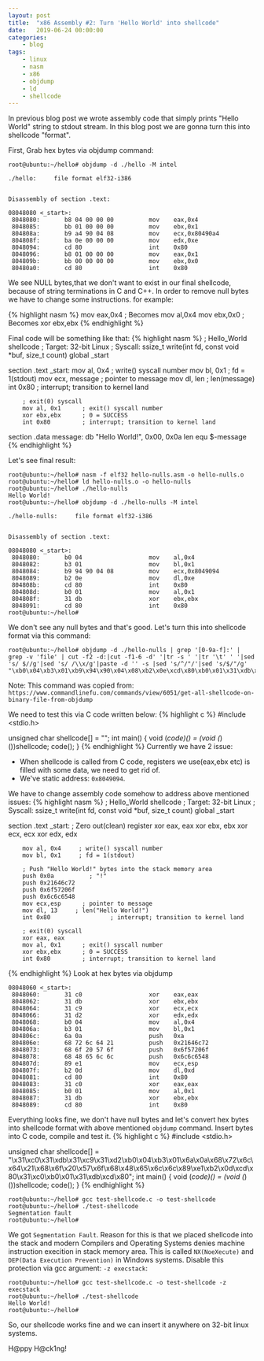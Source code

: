 ```yaml
---
layout: post
title:	"x86 Assembly #2: Turn 'Hello World' into shellcode"
date:	2019-06-24 00:00:00
categories:
    - blog
tags:
    - linux
    - nasm
    - x86
    - objdump
    - ld
    - shellcode
---
```

In previous blog post we wrote assembly code that simply prints "Hello World" string to stdout stream. In this blog post we are gonna turn this into shellcode "format".

First, Grab hex bytes via objdump command:
~~~
root@ubuntu:~/hello# objdump -d ./hello -M intel

./hello:     file format elf32-i386


Disassembly of section .text:

08048080 <_start>:
 8048080:       b8 04 00 00 00          mov    eax,0x4
 8048085:       bb 01 00 00 00          mov    ebx,0x1
 804808a:       b9 a4 90 04 08          mov    ecx,0x80490a4
 804808f:       ba 0e 00 00 00          mov    edx,0xe
 8048094:       cd 80                   int    0x80
 8048096:       b8 01 00 00 00          mov    eax,0x1
 804809b:       bb 00 00 00 00          mov    ebx,0x0
 80480a0:       cd 80                   int    0x80
~~~

We see NULL bytes,that we don't want to exist in our final shellcode, because of string terminations in C and C++. In order to remove null bytes we have to change some instructions. for example:

{% highlight nasm %}
mov eax,0x4  ; Becomes mov al,0x4
mov ebx,0x0  ; Becomes xor ebx,ebx
{% endhighlight %}

Final code will be something like that:
{% highlight nasm %}
; Hello_World shellcode
; Target: 32-bit Linux
; Syscall: ssize_t write(int fd, const void *buf, size_t count)
global _start

section .text
_start:
        mov al, 0x4          ; write() syscall number
        mov bl, 0x1          ; fd = 1(stdout)
        mov ecx, message      ; pointer to message
        mov dl, len           ; len(message)
        int 0x80                 ; interrupt; transition to kernel land

        ; exit(0) syscall
        mov al, 0x1      ; exit() syscall number
        xor ebx,ebx      ; 0 = SUCCESS
        int 0x80         ; interrupt; transition to kernel land

section .data
        message: db "Hello World!", 0x00, 0x0a
        len equ $-message
{% endhighlight %}

Let's see final result:
~~~
root@ubuntu:~/hello# nasm -f elf32 hello-nulls.asm -o hello-nulls.o
root@ubuntu:~/hello# ld hello-nulls.o -o hello-nulls
root@ubuntu:~/hello# ./hello-nulls 
Hello World!
root@ubuntu:~/hello# objdump -d ./hello-nulls -M intel

./hello-nulls:     file format elf32-i386


Disassembly of section .text:

08048080 <_start>:
 8048080:       b0 04                   mov    al,0x4
 8048082:       b3 01                   mov    bl,0x1
 8048084:       b9 94 90 04 08          mov    ecx,0x8049094
 8048089:       b2 0e                   mov    dl,0xe
 804808b:       cd 80                   int    0x80
 804808d:       b0 01                   mov    al,0x1
 804808f:       31 db                   xor    ebx,ebx
 8048091:       cd 80                   int    0x80
root@ubuntu:~/hello# 
~~~

We don't see any null bytes and that's good. Let's turn this into shellcode format via this command:
~~~
root@ubuntu:~/hello# objdump -d ./hello-nulls | grep '[0-9a-f]:' | grep -v 'file' | cut -f2 -d:|cut -f1-6 -d' '|tr -s ' '|tr '\t' ' '|sed 's/ $//g'|sed 's/ /\\x/g'|paste -d '' -s |sed 's/^/"/'|sed 's/$/"/g'
"\xb0\x04\xb3\x01\xb9\x94\x90\x04\x08\xb2\x0e\xcd\x80\xb0\x01\x31\xdb\xcd\x80"
~~~

Note: This command was copied from: `https://www.commandlinefu.com/commands/view/6051/get-all-shellcode-on-binary-file-from-objdump`

We need to test this via C code written below:
{% highlight c %}
#include <stdio.h>

unsigned char shellcode[] = "";
int main()
{
        void (*code)() = (void (*)())shellcode;
        code();
}
{% endhighlight %}
Currently we have 2 issue:
 - When shellcode is called from C code, registers we use(eax,ebx etc) is filled with some data, we need to get rid of.
 - We've static address: `0x8049094`.

We have to change assembly code somehow to address above mentioned issues:
{% highlight nasm %}
; Hello_World shellcode
; Target: 32-bit Linux
; Syscall: ssize_t write(int fd, const void *buf, size_t count)
global _start

section .text
_start:
        ; Zero out(clean) register
        xor eax, eax
        xor ebx, ebx
        xor ecx, ecx
        xor edx, edx

        mov al, 0x4     ; write() syscall number
        mov bl, 0x1     ; fd = 1(stdout)

        ; Push "Hello World!" bytes into the stack memory area
        push 0x0a          ; "!"
        push 0x21646c72
        push 0x6f57206f
        push 0x6c6c6548
        mov ecx,esp      ; pointer to message
        mov dl, 13     ; len("Hello World!")
        int 0x80                 ; interrupt; transition to kernel land

        ; exit(0) syscall
        xor eax, eax
        mov al, 0x1      ; exit() syscall number
        xor ebx,ebx      ; 0 = SUCCESS
        int 0x80         ; interrupt; transition to kernel land
{% endhighlight %}
Look at hex bytes via objdump
~~~
08048060 <_start>:
 8048060:       31 c0                   xor    eax,eax
 8048062:       31 db                   xor    ebx,ebx
 8048064:       31 c9                   xor    ecx,ecx
 8048066:       31 d2                   xor    edx,edx
 8048068:       b0 04                   mov    al,0x4
 804806a:       b3 01                   mov    bl,0x1
 804806c:       6a 0a                   push   0xa
 804806e:       68 72 6c 64 21          push   0x21646c72
 8048073:       68 6f 20 57 6f          push   0x6f57206f
 8048078:       68 48 65 6c 6c          push   0x6c6c6548
 804807d:       89 e1                   mov    ecx,esp
 804807f:       b2 0d                   mov    dl,0xd
 8048081:       cd 80                   int    0x80
 8048083:       31 c0                   xor    eax,eax
 8048085:       b0 01                   mov    al,0x1
 8048087:       31 db                   xor    ebx,ebx
 8048089:       cd 80                   int    0x80
~~~

Everything looks fine, we don't have null bytes and let's convert hex bytes into shellcode format with above mentioned `objdump` command. Insert bytes into C code, compile and test it.
{% highlight c %}
#include <stdio.h>

unsigned char shellcode[] = "\x31\xc0\x31\xdb\x31\xc9\x31\xd2\xb0\x04\xb3\x01\x6a\x0a\x68\x72\x6c\x64\x21\x68\x6f\x20\x57\x6f\x68\x48\x65\x6c\x6c\x89\xe1\xb2\x0d\xcd\x80\x31\xc0\xb0\x01\x31\xdb\xcd\x80";
int main()
{
        void (*code)() = (void (*)())shellcode;
        code();
}
{% endhighlight %}
~~~
root@ubuntu:~/hello# gcc test-shellcode.c -o test-shellcode
root@ubuntu:~/hello# ./test-shellcode 
Segmentation fault
root@ubuntu:~/hello# 
~~~

We got `Segmentation Fault`. Reason for this is that we placed shellcode into the stack and modern Compilers and Operating Systems denies machine instruction execition in stack memory area. This is called `NX(NoeXecute)` and `DEP(Data Execution Prevention)` in Windows systems. Disable this protection via gcc argument: `-z execstack`:
~~~
root@ubuntu:~/hello# gcc test-shellcode.c -o test-shellcode -z execstack
root@ubuntu:~/hello# ./test-shellcode 
Hello World!
root@ubuntu:~/hello#
~~~

So, our shellcode works fine and we can insert it anywhere on 32-bit linux systems.

H@ppy H@ck1ng!